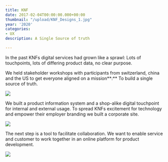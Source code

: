 ```yaml
---
title: KNF
date: 2017-02-04T00:00:00.000+00:00
thumbnail: "/upload/KNF_Designs_1.jpg"
year: '2020'
categories:
- UX
description: A Single Source of truth

---
```

In the past KNFs digital services had grown like a sprawl: Lots of touchpoints, lots of differing product data, no clear purpose.

We held stakeholder workshops with participants from switzerland, china and the US to get everyone aligned on a mission**:** To build a single source of truth.

![](/upload/KNF_Designs_2.jpg)

We built a product information system and a shop-alike digital touchpoint for internal and external usage. To spread KNFs excitement for technology and empower their employer branding we built a corporate site.

![](/upload/KNF_Designs_3.jpg)

The next step is a tool to facilitate collaboration. We want to enable service and customer to work together in an online platform for product development.

![](/upload/KNF_Designs_4.jpg)

